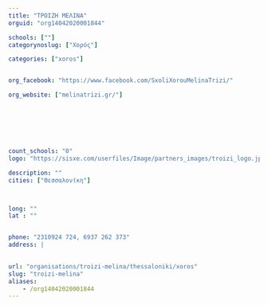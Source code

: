 ```yaml
---
title: "ΤΡΟΙΖΗ ΜΕΛΙΝΑ"
orguid: "org14042020001844"

schools: [""]
categorynoslug: ["Χορός"]

categories: ["xoros"]


org_facebook: "https://www.facebook.com/SxoliXorouMelinaTrizi/"

org_website: ["melinatrizi.gr/"]







count_schools: "0"
logo: "https://sisxe.com/userfiles/Image/partners_images/troizi_logo.jpg"

description: ""
cities: ["Θεσσαλονίκη"]



long: ""
lat : ""


phone: "2310924 724, 6937 262 373"
address: |
    

url: "organisations/troizi-melina/thessaloniki/xoros"
slug: "troizi-melina"
aliases:
    - /org14042020001844
---
```



